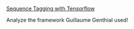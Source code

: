[Sequence Tagging with Tensorflow](https://guillaumegenthial.github.io/sequence-tagging-with-tensorflow.html)


Analyze the framework Guillaume Genthial used!
